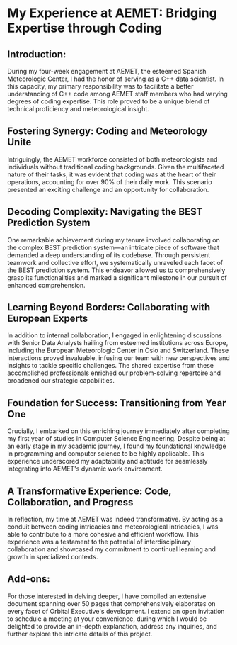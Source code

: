 
# My Experience at AEMET: Bridging Expertise through Coding

## Introduction:
During my four-week engagement at AEMET, the esteemed Spanish Meteorologic Center, I had the honor of serving as a C++ data scientist. In this capacity, my primary responsibility was to facilitate a better understanding of C++ code among AEMET staff members who had varying degrees of coding expertise. This role proved to be a unique blend of technical proficiency and meteorological insight.

## Fostering Synergy: Coding and Meteorology Unite
Intriguingly, the AEMET workforce consisted of both meteorologists and individuals without traditional coding backgrounds. Given the multifaceted nature of their tasks, it was evident that coding was at the heart of their operations, accounting for over 90% of their daily work. This scenario presented an exciting challenge and an opportunity for collaboration.

## Decoding Complexity: Navigating the BEST Prediction System
One remarkable achievement during my tenure involved collaborating on the complex BEST prediction system—an intricate piece of software that demanded a deep understanding of its codebase. Through persistent teamwork and collective effort, we systematically unraveled each facet of the BEST prediction system. This endeavor allowed us to comprehensively grasp its functionalities and marked a significant milestone in our pursuit of enhanced comprehension.

## Learning Beyond Borders: Collaborating with European Experts
In addition to internal collaboration, I engaged in enlightening discussions with Senior Data Analysts hailing from esteemed institutions across Europe, including the European Meteorologic Center in Oslo and Switzerland. These interactions proved invaluable, infusing our team with new perspectives and insights to tackle specific challenges. The shared expertise from these accomplished professionals enriched our problem-solving repertoire and broadened our strategic capabilities.

## Foundation for Success: Transitioning from Year One
Crucially, I embarked on this enriching journey immediately after completing my first year of studies in Computer Science Engineering. Despite being at an early stage in my academic journey, I found my foundational knowledge in programming and computer science to be highly applicable. This experience underscored my adaptability and aptitude for seamlessly integrating into AEMET's dynamic work environment.

## A Transformative Experience: Code, Collaboration, and Progress
In reflection, my time at AEMET was indeed transformative. By acting as a conduit between coding intricacies and meteorological intricacies, I was able to contribute to a more cohesive and efficient workflow. This experience was a testament to the potential of interdisciplinary collaboration and showcased my commitment to continual learning and growth in specialized contexts.

## Add-ons:
For those interested in delving deeper, I have compiled an extensive document spanning over 50 pages that comprehensively elaborates on every facet of Orbital Executive's development. I extend an open invitation to schedule a meeting at your convenience, during which I would be delighted to provide an in-depth explanation, address any inquiries, and further explore the intricate details of this project.
